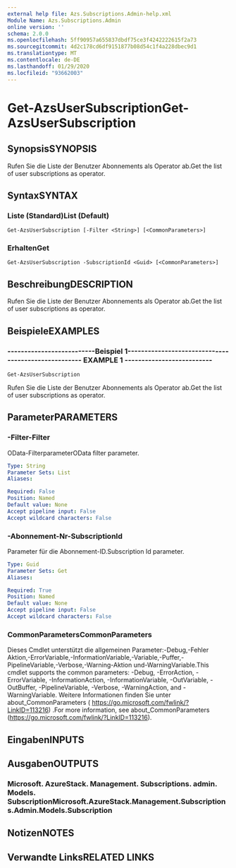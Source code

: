 ```yaml
---
external help file: Azs.Subscriptions.Admin-help.xml
Module Name: Azs.Subscriptions.Admin
online version: ''
schema: 2.0.0
ms.openlocfilehash: 5ff90957a655837dbdf75ce3f4242222615f2a73
ms.sourcegitcommit: 4d2c178cd6df9151877b08d54c1f4a228dbec9d1
ms.translationtype: MT
ms.contentlocale: de-DE
ms.lasthandoff: 01/29/2020
ms.locfileid: "93662003"
---
```

# <span data-ttu-id="aa5bc-101">Get-AzsUserSubscription</span><span class="sxs-lookup"><span data-stu-id="aa5bc-101">Get-AzsUserSubscription</span></span>

## <span data-ttu-id="aa5bc-102">Synopsis</span><span class="sxs-lookup"><span data-stu-id="aa5bc-102">SYNOPSIS</span></span>
<span data-ttu-id="aa5bc-103">Rufen Sie die Liste der Benutzer Abonnements als Operator ab.</span><span class="sxs-lookup"><span data-stu-id="aa5bc-103">Get the list of user subscriptions as operator.</span></span>

## <span data-ttu-id="aa5bc-104">Syntax</span><span class="sxs-lookup"><span data-stu-id="aa5bc-104">SYNTAX</span></span>

### <span data-ttu-id="aa5bc-105">Liste (Standard)</span><span class="sxs-lookup"><span data-stu-id="aa5bc-105">List (Default)</span></span>
```
Get-AzsUserSubscription [-Filter <String>] [<CommonParameters>]
```

### <span data-ttu-id="aa5bc-106">Erhalten</span><span class="sxs-lookup"><span data-stu-id="aa5bc-106">Get</span></span>
```
Get-AzsUserSubscription -SubscriptionId <Guid> [<CommonParameters>]
```

## <span data-ttu-id="aa5bc-107">Beschreibung</span><span class="sxs-lookup"><span data-stu-id="aa5bc-107">DESCRIPTION</span></span>
<span data-ttu-id="aa5bc-108">Rufen Sie die Liste der Benutzer Abonnements als Operator ab.</span><span class="sxs-lookup"><span data-stu-id="aa5bc-108">Get the list of user subscriptions as operator.</span></span>

## <span data-ttu-id="aa5bc-109">Beispiele</span><span class="sxs-lookup"><span data-stu-id="aa5bc-109">EXAMPLES</span></span>

### <span data-ttu-id="aa5bc-110">--------------------------Beispiel 1--------------------------</span><span class="sxs-lookup"><span data-stu-id="aa5bc-110">-------------------------- EXAMPLE 1 --------------------------</span></span>
```
Get-AzsUserSubscription
```

<span data-ttu-id="aa5bc-111">Rufen Sie die Liste der Benutzer Abonnements als Operator ab.</span><span class="sxs-lookup"><span data-stu-id="aa5bc-111">Get the list of user subscriptions as operator.</span></span>

## <span data-ttu-id="aa5bc-112">Parameter</span><span class="sxs-lookup"><span data-stu-id="aa5bc-112">PARAMETERS</span></span>

### <span data-ttu-id="aa5bc-113">-Filter</span><span class="sxs-lookup"><span data-stu-id="aa5bc-113">-Filter</span></span>
<span data-ttu-id="aa5bc-114">OData-Filterparameter</span><span class="sxs-lookup"><span data-stu-id="aa5bc-114">OData filter parameter.</span></span>

```yaml
Type: String
Parameter Sets: List
Aliases:

Required: False
Position: Named
Default value: None
Accept pipeline input: False
Accept wildcard characters: False
```

### <span data-ttu-id="aa5bc-115">-Abonnement-Nr</span><span class="sxs-lookup"><span data-stu-id="aa5bc-115">-SubscriptionId</span></span>
<span data-ttu-id="aa5bc-116">Parameter für die Abonnement-ID.</span><span class="sxs-lookup"><span data-stu-id="aa5bc-116">Subscription Id parameter.</span></span>

```yaml
Type: Guid
Parameter Sets: Get
Aliases:

Required: True
Position: Named
Default value: None
Accept pipeline input: False
Accept wildcard characters: False
```

### <span data-ttu-id="aa5bc-117">CommonParameters</span><span class="sxs-lookup"><span data-stu-id="aa5bc-117">CommonParameters</span></span>
<span data-ttu-id="aa5bc-118">Dieses Cmdlet unterstützt die allgemeinen Parameter:-Debug,-Fehler Aktion,-ErrorVariable,-InformationVariable,-Variable,-Puffer,-PipelineVariable,-Verbose,-Warning-Aktion und-WarningVariable.</span><span class="sxs-lookup"><span data-stu-id="aa5bc-118">This cmdlet supports the common parameters: -Debug, -ErrorAction, -ErrorVariable, -InformationAction, -InformationVariable, -OutVariable, -OutBuffer, -PipelineVariable, -Verbose, -WarningAction, and -WarningVariable.</span></span> <span data-ttu-id="aa5bc-119">Weitere Informationen finden Sie unter about_CommonParameters ( https://go.microsoft.com/fwlink/?LinkID=113216) .</span><span class="sxs-lookup"><span data-stu-id="aa5bc-119">For more information, see about_CommonParameters (https://go.microsoft.com/fwlink/?LinkID=113216).</span></span>

## <span data-ttu-id="aa5bc-120">Eingaben</span><span class="sxs-lookup"><span data-stu-id="aa5bc-120">INPUTS</span></span>

## <span data-ttu-id="aa5bc-121">Ausgaben</span><span class="sxs-lookup"><span data-stu-id="aa5bc-121">OUTPUTS</span></span>

### <span data-ttu-id="aa5bc-122">Microsoft. AzureStack. Management. Subscriptions. admin. Models. Subscription</span><span class="sxs-lookup"><span data-stu-id="aa5bc-122">Microsoft.AzureStack.Management.Subscriptions.Admin.Models.Subscription</span></span>

## <span data-ttu-id="aa5bc-123">Notizen</span><span class="sxs-lookup"><span data-stu-id="aa5bc-123">NOTES</span></span>

## <span data-ttu-id="aa5bc-124">Verwandte Links</span><span class="sxs-lookup"><span data-stu-id="aa5bc-124">RELATED LINKS</span></span>

